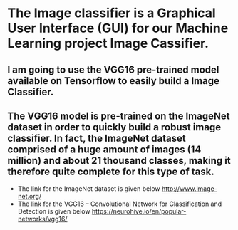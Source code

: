 # The Image classifier is a Graphical User Interface (GUI) for our Machine Learning project Image Cassifier.
  ## I am going to use the VGG16 pre-trained model available on Tensorflow to easily build a Image Classifier.
  
  ## The VGG16 model is pre-trained on the ImageNet dataset in order to quickly build a robust image classifier. In fact, the ImageNet dataset comprised of a huge amount of images (14 million) and about 21 thousand classes, making it therefore quite complete for this type of task.
  
  * The link for the ImageNet dataset is given below
    http://www.image-net.org/
  * The link for the VGG16 – Convolutional Network for Classification and Detection is given below
    https://neurohive.io/en/popular-networks/vgg16/
    
 
